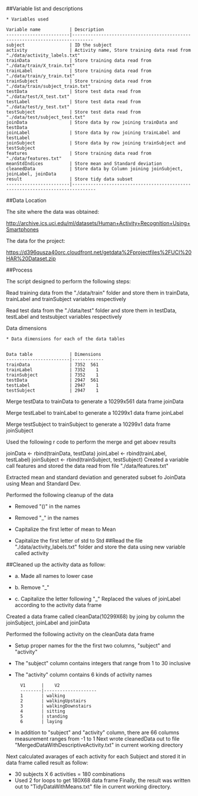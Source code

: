 ##Variable list and descriptions

    * Variables used

    Variable name           | Description
    ------------------------|------------------------------------------------------------------------------
    subject                 | ID the subject
    activity                | Activity name, Store training data read from "./data/activity_labels.txt"
    trainData               | Store training data read from "./data/train/X_train.txt"
    trainLabel              | Store training data read from "./data/train/y_train.txt"
    trainSubject            | Store training data read from "./data/train/subject_train.txt"
    testData                | Store test data read from "./data/test/X_test.txt"
    testLabel               | Store test data read from "./data/test/y_test.txt"
    testSubject             | Store test data read from "./data/test/subject_test.txt"
    joinData                | Store data by row joining trainData and testData
    joinLabel               | Store data by row joining trainLabel and testLabel
    joinSubject             | Store data by row joining trainSubject and testSubject
    features                | Store training data read from "./data/features.txt"
    meanStdIndices          | Store mean and Standard deviation
    cleanedData             | Store data by Column joining joinSubject, joinLabel, joinData
    result                  | Store tidy data subset
    ------------------------|-------------------------------------------------------------------------------
##Data Location

The site where the data was obtained:

http://archive.ics.uci.edu/ml/datasets/Human+Activity+Recognition+Using+Smartphones

The data for the project:

https://d396qusza40orc.cloudfront.net/getdata%2Fprojectfiles%2FUCI%20HAR%20Dataset.zip

##Process

The script designed to perform the following steps:

Read training data from the "./data/train" folder and store them in trainData, trainLabel and trainSubject variables respectively

Read test data from the "./data/test" folder and store them in testData, testLabel and testsubject variables respectively

Data dimensions

    * Data dimensions for each of the data tables


    Data table              | Dimensions
    ------------------------|------------
    trainData               | 7352  561
    trainLabel              | 7352    1
    trainSubject            | 7352    1
    testData                | 2947  561
    testLabel               | 2947    1
    testSubject             | 2947    1
Merge testData to trainData to generate a 10299x561 data frame joinData

Merge testLabel to trainLabel to generate a 10299x1 data frame joinLabel

Merge testSubject to trainSubject to generate a 10299x1 data frame joinSubject

Used the following r code to perform the merge and get aboev results

joinData <- rbind(trainData, testData)
joinLabel <- rbind(trainLabel, testLabel)
joinSubject <- rbind(trainSubject, testSubject)
Created a variable call features and stored the data read from file "./data/features.txt"

Extracted mean and standard deviation and generated subset fo JoinData using Mean and Standard Dev.

Performed the following cleanup of the data

* Removed "()" in the names

* Removed "_" in the names

* Capitalize the first letter of mean to Mean

* Capitalize the first letter of std to Std
##Read the file "./data/activity_labels.txt" folder and store the data using new variable called activity

##Cleaned up the activity data as follow:

* a. Made all names to lower case

* b. Remove "_"

* c. Capitalize the letter following "_"
Replaced the values of joinLabel according to the activity data frame

Created a data frame called cleanData(10299X68) by joing by column the joinSubject, joinLabel and joinData

Performed the following activity on the cleanData data frame

* Setup proper names for the the first two columns, "subject" and "activity"
* The "subject" column contains integers that range from 1 to 30 inclusive
* The "activity" column contains 6 kinds of activity names

        V1      |    V2
        --------|--------------------
        1       | walking
        2       | walkingUpstairs
        3       | walkingDownstairs
        4       | sitting
        5       | standing
        6       | laying

* In addition to "subject" and "activity" column, there are 66 columns measurement ranges from -1 to 1
Next wrote cleanedData out to file "MergedDataWithDescriptiveActivity.txt" in current working directory

Next calculated avarages of each activity for each Subject and stored it in data frame called result as follow:

* 30 subjects X 6 activities = 180 combinations
* Used 2 for loops to get 180X68 data frame
Finally, the result was written out to "TidyDataWithMeans.txt" file in current working directory.

